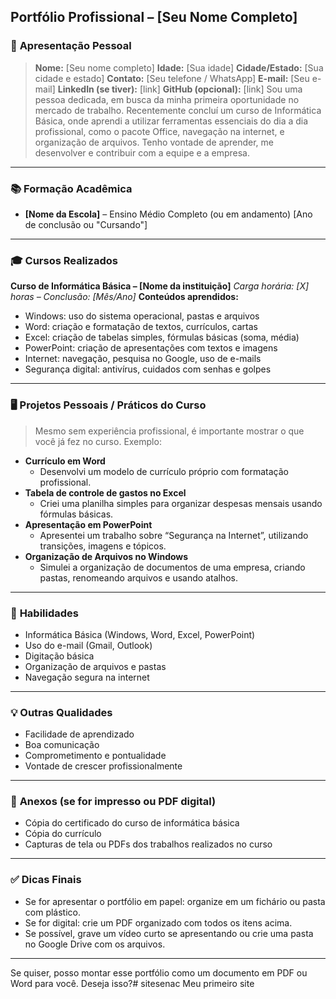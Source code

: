 ## **Portfólio Profissional – \[Seu Nome Completo]**
### 📄 **Apresentação Pessoal**
> **Nome:** \[Seu nome completo]
> **Idade:** \[Sua idade]
> **Cidade/Estado:** \[Sua cidade e estado]
> **Contato:** \[Seu telefone / WhatsApp]
> **E-mail:** \[Seu e-mail]
> **LinkedIn (se tiver):** \[link]
> **GitHub (opcional):** \[link]
Sou uma pessoa dedicada, em busca da minha primeira oportunidade no mercado de trabalho. Recentemente concluí um curso de Informática Básica, onde aprendi a utilizar ferramentas essenciais do dia a dia profissional, como o pacote Office, navegação na internet, e organização de arquivos. Tenho vontade de aprender, me desenvolver e contribuir com a equipe e a empresa.
---
### 📚 **Formação Acadêmica**
* **\[Nome da Escola]** – Ensino Médio Completo (ou em andamento)
  \[Ano de conclusão ou "Cursando"]
---
### 🎓 **Cursos Realizados**
**Curso de Informática Básica – \[Nome da instituição]**
*Carga horária: \[X] horas – Conclusão: \[Mês/Ano]*
**Conteúdos aprendidos:**
* Windows: uso do sistema operacional, pastas e arquivos
* Word: criação e formatação de textos, currículos, cartas
* Excel: criação de tabelas simples, fórmulas básicas (soma, média)
* PowerPoint: criação de apresentações com textos e imagens
* Internet: navegação, pesquisa no Google, uso de e-mails
* Segurança digital: antivírus, cuidados com senhas e golpes
---
### 🖥️ **Projetos Pessoais / Práticos do Curso**
> Mesmo sem experiência profissional, é importante mostrar o que você já fez no curso. Exemplo:
* **Currículo em Word**
  * Desenvolvi um modelo de currículo próprio com formatação profissional.
* **Tabela de controle de gastos no Excel**
  * Criei uma planilha simples para organizar despesas mensais usando fórmulas básicas.
* **Apresentação em PowerPoint**
  * Apresentei um trabalho sobre “Segurança na Internet”, utilizando transições, imagens e tópicos.
* **Organização de Arquivos no Windows**
  * Simulei a organização de documentos de uma empresa, criando pastas, renomeando arquivos e usando atalhos.
---
### 💼 **Habilidades**
* Informática Básica (Windows, Word, Excel, PowerPoint)
* Uso do e-mail (Gmail, Outlook)
* Digitação básica
* Organização de arquivos e pastas
* Navegação segura na internet
---
### 💡 **Outras Qualidades**
* Facilidade de aprendizado
* Boa comunicação
* Comprometimento e pontualidade
* Vontade de crescer profissionalmente
---
### 📎 **Anexos (se for impresso ou PDF digital)**
* Cópia do certificado do curso de informática básica
* Cópia do currículo
* Capturas de tela ou PDFs dos trabalhos realizados no curso
---
### ✅ Dicas Finais
* Se for apresentar o portfólio em papel: organize em um fichário ou pasta com plástico.
* Se for digital: crie um PDF organizado com todos os itens acima.
* Se possível, grave um vídeo curto se apresentando ou crie uma pasta no Google Drive com os arquivos.
---
Se quiser, posso montar esse portfólio como um documento em PDF ou Word para você. Deseja isso?# sitesenac
Meu primeiro site
